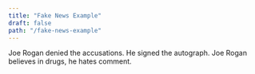 ```yaml
---
title: "Fake News Example"
draft: false
path: "/fake-news-example"
---
```


Joe Rogan denied the accusations. He signed the autograph. Joe Rogan believes in drugs, he hates comment.